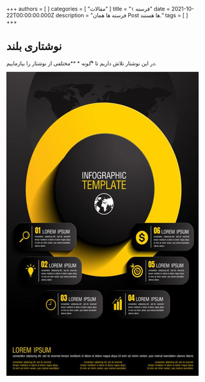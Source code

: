 +++
authors = [ ]
categories = [ "مقالات" ]
title = "فرسته ۱"
date = 2021-10-22T00:00:00.000Z
description = "فرسته ها همان Post ها هستند."
tags = [ ]
+++

# نوشتاری بلند

در این نوشتار تلاش داریم تا **گونه*&nbsp;*&nbsp;**مختلفی از نوشتار را بیازماییم.

<img src="/uploads/5410dc50a45008f425f042cca085cab6.jpg" width="564" height="797" />
